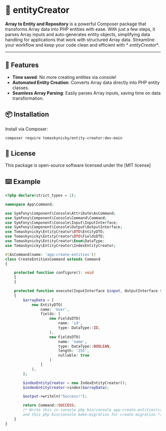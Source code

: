 # 🌟 entityCreator

**Array to Entity and Repository** is a powerful Composer package that transforms Array data into PHP entities with ease. With
just a few steps, it parses Array inputs and auto-generates entity objects, simplifying data handling for applications
that work with structured Array data. Streamline your workflow and keep your code clean and efficient with *
*entityCreator**.

---

## 🎉 Features

- **Time saved**: No more creating entities via console!
- **Automated Entity Creation**: Converts Array data directly into PHP entity classes.
- **Seamless Array Parsing**: Easily parses Array inputs, saving time on data transformation.

## 📦 Installation

Install via Composer:

```bash
composer require tomaskynicky/entity-creator:dev-main
```

## 📄 License

This package is open-source software licensed under the [MIT license]

## ⌨️️ Example

```php
<?php declare(strict_types = 1);

namespace App\Command;

use Symfony\Component\Console\Attribute\AsCommand;
use Symfony\Component\Console\Command\Command;
use Symfony\Component\Console\Input\InputInterface;
use Symfony\Component\Console\Output\OutputInterface;
use Tomaskynicky\EntityCreator\DTO\EntityDTO;
use Tomaskynicky\EntityCreator\DTO\FieldsDTO;
use Tomaskynicky\EntityCreator\Enum\DataType;
use Tomaskynicky\EntityCreator\IndexEntityCreator;

#[AsCommand(name: 'app:create-entities')]
class CreateEntitiesCommand extends Command
{

	protected function configure(): void
	{
	}

	protected function execute(InputInterface $input, OutputInterface $output): int
	{
		$arrayData = [
			new EntityDTO(
				name: 'User',
				fields: [
					new FieldsDTO(
						name: 'id',
						type: DataType::ID,
					),
					new FieldsDTO(
						name: 'name',
						type: DataType::BOOLEAN,
						length: '255',
						nullable: true
					)
				]
			),
		];

		$indexEntityCreator = new IndexEntityCreator();
		$indexEntityCreator->index($arrayData);

		$output->writeln("Success!");

		return Command::SUCCESS;
		/* Write this in console php bin/console app:create-entities(create Entity and Repository) 
		and this php bin/console make:migration for create migration */
	}
}
```